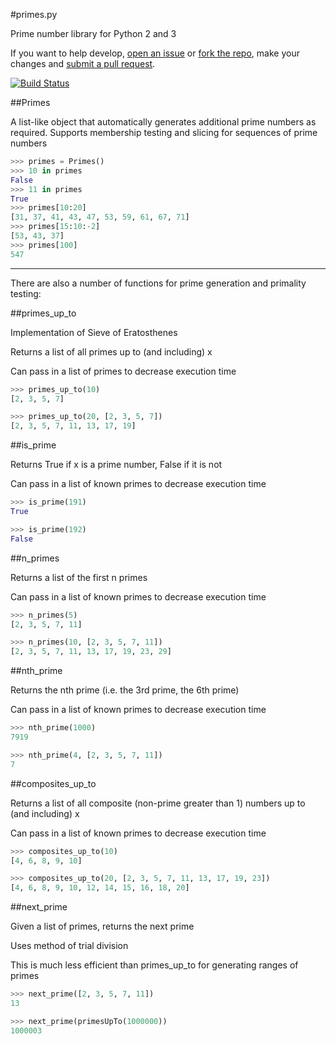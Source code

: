 #primes.py

Prime number library for Python 2 and 3

If you want to help develop, [open an issue](https://github.com/liam-m/primes.py/issues/new) or [fork the repo](https://github.com/liam-m/primes.py/fork), make your changes and [submit a pull request](https://github.com/liam-m/primes.py/compare/).

[![Build Status](https://travis-ci.org/liam-m/primes.py.svg?branch=master)](https://travis-ci.org/liam-m/primes.py)

##Primes

A list-like object that automatically generates additional prime numbers as required. Supports membership testing and slicing for sequences of prime numbers

```python
>>> primes = Primes()
>>> 10 in primes
False
>>> 11 in primes
True
>>> primes[10:20]
[31, 37, 41, 43, 47, 53, 59, 61, 67, 71]
>>> primes[15:10:-2]
[53, 43, 37]
>>> primes[100]
547
```

---

There are also a number of functions for prime generation and primality testing:

##primes_up_to
    
Implementation of Sieve of Eratosthenes

Returns a list of all primes up to (and including) x

Can pass in a list of primes to decrease execution time

```python
>>> primes_up_to(10)
[2, 3, 5, 7]

>>> primes_up_to(20, [2, 3, 5, 7])
[2, 3, 5, 7, 11, 13, 17, 19]
```

##is_prime

Returns True if x is a prime number, False if it is not

Can pass in a list of known primes to decrease execution time

```python
>>> is_prime(191)
True

>>> is_prime(192)
False
```

##n_primes

Returns a list of the first n primes

Can pass in a list of known primes to decrease execution time

```python
>>> n_primes(5)
[2, 3, 5, 7, 11]

>>> n_primes(10, [2, 3, 5, 7, 11])
[2, 3, 5, 7, 11, 13, 17, 19, 23, 29]
```

##nth_prime

Returns the nth prime (i.e. the 3rd prime, the 6th prime)

Can pass in a list of known primes to decrease execution time 

```python
>>> nth_prime(1000)
7919

>>> nth_prime(4, [2, 3, 5, 7, 11])
7
```

##composites_up_to

Returns a list of all composite (non-prime greater than 1) numbers up to (and including) x

Can pass in a list of known primes to decrease execution time

```python
>>> composites_up_to(10)
[4, 6, 8, 9, 10]

>>> composites_up_to(20, [2, 3, 5, 7, 11, 13, 17, 19, 23])
[4, 6, 8, 9, 10, 12, 14, 15, 16, 18, 20]
```

##next_prime

Given a list of primes, returns the next prime

Uses method of trial division
    
This is much less efficient than primes_up_to for generating ranges of primes

```python
>>> next_prime([2, 3, 5, 7, 11])
13

>>> next_prime(primesUpTo(1000000))
1000003
```
